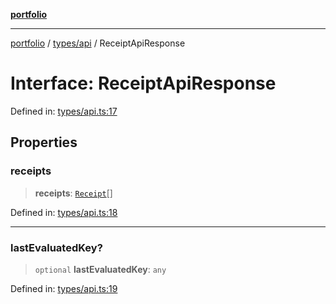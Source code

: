 [**portfolio**](../../../README.md)

***

[portfolio](../../../modules.md) / [types/api](../README.md) / ReceiptApiResponse

# Interface: ReceiptApiResponse

Defined in: [types/api.ts:17](https://github.com/tnorlund/Portfolio/blob/bcc8269a88b4909082c9fd8d4e4e7c7929beb1ce/portfolio/types/api.ts#L17)

## Properties

### receipts

> **receipts**: [`Receipt`](Receipt.md)[]

Defined in: [types/api.ts:18](https://github.com/tnorlund/Portfolio/blob/bcc8269a88b4909082c9fd8d4e4e7c7929beb1ce/portfolio/types/api.ts#L18)

***

### lastEvaluatedKey?

> `optional` **lastEvaluatedKey**: `any`

Defined in: [types/api.ts:19](https://github.com/tnorlund/Portfolio/blob/bcc8269a88b4909082c9fd8d4e4e7c7929beb1ce/portfolio/types/api.ts#L19)
